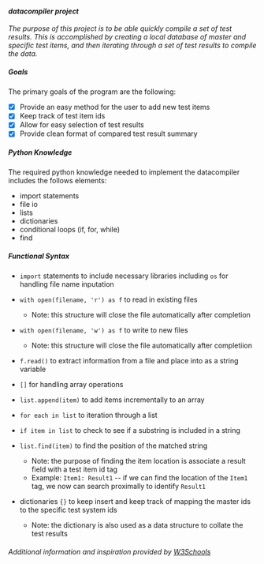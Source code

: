 #### *datacompiler project*

*The purpose of this project is to be able quickly compile a set of test results.
This is accomplished by creating a local database of master and specific test items,
and then iterating through a set of test results to compile the data.*

##### Goals
The primary goals of the program are the following:
 - [x] Provide an easy method for the user to add new test items
 - [x] Keep track of test item ids
 - [x] Allow for easy selection of test results
 - [x] Provide clean format of compared test result summary

##### Python Knowledge
The required python knowledge needed to implement the datacompiler includes the follows elements:
 - import statements
 - file io
 - lists
 - dictionaries
 - conditional loops (if, for, while)
 - find

##### Functional Syntax
- `import` statements to include necessary libraries including `os` for handling file name inputation
 
- `with open(filename, 'r') as f` to read in existing files
  - Note: this structure will close the file automatically after completion

- `with open(filename, 'w') as f` to write to new files
  - Note: this structure will close the file automatically after completiion

- `f.read()` to extract information from a file and place into as a string variable

- `[]` for handling array operations

- `list.append(item)` to add items incrementally to an array

- `for each in list` to iteration through a list

- `if item in list` to check to see if a substring is included in a string

- `list.find(item)` to find the position of the matched string
  - Note: the purpose of finding the item location is associate a result field with a test item id tag
  - Example: `Item1: Result1` -- if we can find the location of the `Item1` tag, we now can search proximally to identify `Result1`

- dictionaries `{}` to keep insert and keep track of mapping the master ids to the specific test system ids
  - Note: the dictionary is also used as a data structure to collate the test results


###### Additional information and inspiration provided by [W3Schools](https://www.w3schools.com/python/)

